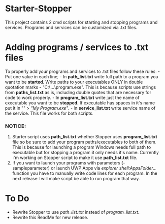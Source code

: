 # Starter-Stopper
 
 This project contains 2 cmd scripts for starting and stopping programs and services. Programs and services can be customized via .txt files.

# Adding programs / services to .txt files

 To properly add your programs and services to .txt files follow these rules:
 	- Put one value in each line;
 	- In **path\_list.txt** write full path to a program you want to be **started**. Write paths to your executables ONLY in double quotation marks - "C:\\...\program.exe". This is because scripts use strings from **paths_list.txt** as is, including double quotes that are necessary for code to work properly.
 	- In **program\_list.txt** write just the name of executable you want to be **stopped**. If executable has spaces in it's name put it in "" > *"My Program.exe"*.
 	- In **service\_list.txt** write service name of the service. This file works for both scripts.

### NOTICE:
 
 1. Starter script uses **path_list.txt** whether Stopper uses **program_list.txt** file so be sure to add your program paths/executables to both of them. This is because for launching a program Windows needs full path to executable but for stopping a program it only needs it's name. Currently I'm working on Stopper script to make it use **path_list.txt** file.
 2. If you want to launch your programs with parameters (-sampleparameter) or launch UWP Apps via *explorer shell:AppsFolder\...* function you have to manually write code lines for each program. In the next release I will make script be able to run program that way.

# To Do

 - Rewrite Stopper to use *path\_list.txt* instead of *program\_list.txt*.
 - Rewrite this ReadMe for new release.